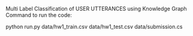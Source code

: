 Multi Label Classification of USER UTTERANCES using Knowledge Graph
Command to run the code:

python run.py data/hw1_train.csv data/hw1_test.csv data/submission.cs